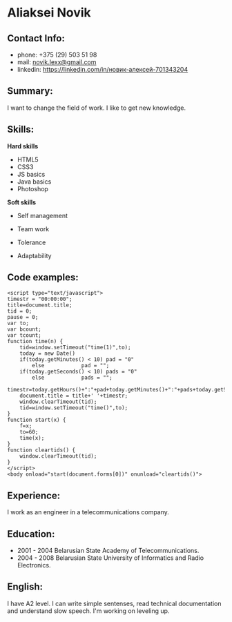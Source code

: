 # Aliaksei Novik

## Contact Info: 
- phone: +375 (29) 503 51 98
- mail: [novik.lexx@gmail.com](novik.lexx@gmail.com)
- linkedin: https://linkedin.com/in/новик-алексей-701343204

## Summary: 
I want to change the field of work. I like to get new knowledge.

## Skills:
**Hard skills** 
 * HTML5
 * CSS3
 * JS basics
 * Java basics
 * Photoshop
 
**Soft skills**
 * Self management
 * Team work

 * Tolerance
 * Adaptability
 
## Сode examples:
```
<script type="text/javascript">
timestr = "00:00:00";
title=document.title;
tid = 0;
pause = 0;
var to;
var bcount;
var tcount;
function time(n) {
	tid=window.setTimeout("time(1)",to);
	today = new Date()
	if(today.getMinutes() < 10) pad = "0"
		else		    pad = "";
	if(today.getSeconds() < 10) pads = "0"
		else  		    pads = "";
	timestr=today.getHours()+":"+pad+today.getMinutes()+":"+pads+today.getSeconds();
	document.title = title+' '+timestr;
	window.clearTimeout(tid);
	tid=window.setTimeout("time()",to);
}
function start(x) {
	f=x;
	to=60;
	time(x);
}
function cleartids() {
	window.clearTimeout(tid);
}
</script>
<body onload="start(document.forms[0])" onunload="cleartids()">
```

## Experience:
I work as an engineer in a telecommunications company.

## Education:
- 2001 - 2004 Belarusian State Academy of Telecommunications.
- 2004 - 2008 Belarusian State University of Informatics and Radio Electronics. 

## English: 
I have A2 level. I can write simple sentenses, read technical documentation and understand slow speech.
I'm working on leveling up.
